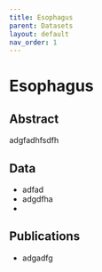 ```yaml
---
title: Esophagus
parent: Datasets
layout: default
nav_order: 1
---
```

# Esophagus

## Abstract
adgfadhfsdfh

## Data
- adfad
- adgdfha
- 

## Publications
- adgadfg
